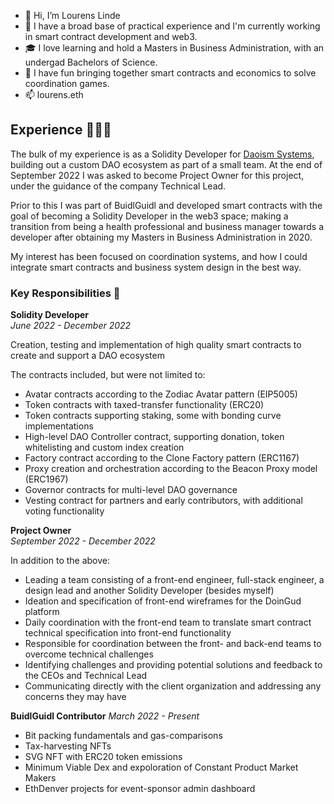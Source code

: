 - 👋 Hi, I’m Lourens Linde
- 👀 I have a broad base of practical experience and I'm currently working in smart contract development and web3.
- 🎓 I love learning and hold a Masters in Business Administration, with an undergad Bachelors of Science.
- 💞️ I have fun bringing together smart contracts and economics to solve coordination games.
- 📫 lourens.eth

## Experience 👨🏻‍🎓
The bulk of my experience is as a Solidity Developer for [Daoism Systems](https://daoism.systems/), building out a custom DAO ecosystem as part of a small team. At the end of September 2022 I was asked to become Project Owner for this project, under the guidance of the company Technical Lead.  

Prior to this I was part of BuidlGuidl and developed smart contracts with the goal of becoming a Solidity Developer in the web3 space; making a transition from being a health professional and business manager towards a developer after obtaining my Masters in Business Administration in 2020.  

My interest has been focused on coordination systems, and how I could integrate smart contracts and business system design in the best way.

### Key Responsibilities 🔑
**Solidity Developer**  
*June 2022 - December 2022*  

Creation, testing and implementation of high quality smart contracts to create and support a DAO ecosystem  

The contracts included, but were not limited to:
- Avatar contracts according to the Zodiac Avatar pattern (EIP5005)
- Token contracts with taxed-transfer functionality (ERC20)
- Token contracts supporting staking, some with bonding curve implementations
- High-level DAO Controller contract, supporting donation, token whitelisting and custom index creation
- Factory contract according to the Clone Factory pattern (ERC1167)
- Proxy creation and orchestration according to the Beacon Proxy model (ERC1967)
- Governor contracts for multi-level DAO governance
- Vesting contract for partners and early contributors, with additional voting functionality

**Project Owner**  
*September 2022 - December 2022*  

In addition to the above:  

- Leading a team consisting of a front-end engineer, full-stack engineer, a design lead and another Solidity Developer (besides myself)
- Ideation and specification of front-end wireframes for the DoinGud platform
- Daily coordination with the front-end team to translate smart contract technical specification into front-end functionality
- Responsible for coordination between the front- and back-end teams to overcome technical challenges
- Identifying challenges and providing potential solutions and feedback to the CEOs and Technical Lead
- Communicating directly with the client organization and addressing any concerns they may have  

**BuidlGuidl Contributor**
*March 2022 - Present*  
  
- Bit packing fundamentals and gas-comparisons
- Tax-harvesting NFTs
- SVG NFT with ERC20 token emissions
- Minimum Viable Dex and expoloration of Constant Product Market Makers
- EthDenver projects for event-sponsor admin dashboard

<!---
lokithe5th/lokithe5th is a ✨ special ✨ repository because its `README.md` (this file) appears on your GitHub profile.
You can click the Preview link to take a look at your changes.
--->
